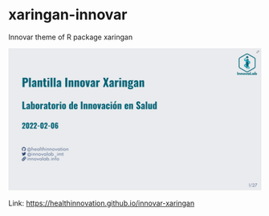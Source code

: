# xaringan-innovar

Innovar theme of R package xaringan 


![](img/cover-plantilla.png)

Link: https://healthinnovation.github.io/innovar-xaringan
